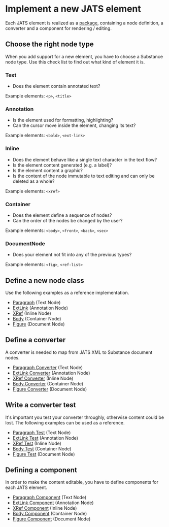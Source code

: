 # Implement a new JATS element

Each JATS element is realized as a [package](packages/jats/caption), containing a node definition, a converter and a component for rendering / editing.

## Choose the right node type

When you add support for a new element, you have to choose a Substance node type. Use this check list to find out what kind of element it is.

### Text

- Does the element contain annotated text?

Example elements: `<p>`, `<title>`

### Annotation

- Is the element used for formatting, highlighting?
- Can the cursor move inside the element, changing its text?

Example elements: `<bold>`, `<ext-link>`

### Inline

- Does the element behave like a single text character in the text flow?
- Is the element content generated (e.g. a label)?
- Is the element content a graphic?
- Is the content of the node immutable to text editing and can only be deleted as a whole?

Example elements: `<xref>`

### Container

- Does the element define a sequence of nodes?
- Can the order of the nodes be changed by the user?

Example elements: `<body>`, `<front>`, `<back>`, `<sec>`

### DocumentNode

- Does your element not fit into any of the previous types?

Example elements: `<fig>`, `<ref-list>`


## Define a new node class

Use the following examples as a reference implementation.

- [Paragraph](packages/jats/paragraph/Paragraph.js) (Text Node)
- [ExtLink](packages/jats/ext-link/ExtLink.js) (Annotation Node)
- [XRef](packages/jats/xref/XRef.js) (Inline Node)
- [Body](packages/jats/body/Body.js) (Container Node)
- [Figure](packages/jats/figure/Figure.js) (Document Node)


## Define a converter

A converter is needed to map from JATS XML to Substance document nodes.

- [Paragraph Converter](packages/jats/paragraph/ParagraphConverter.js) (Text Node)
- [ExtLink Converter](packages/jats/ext-link/ExtLinkConverter.js) (Annotation Node)
- [XRef Converter](packages/jats/xref/XRefConverter.js) (Inline Node)
- [Body Converter](packages/jats/body/BodyConverter.js) (Container Node)
- [Figure Converter](packages/jats/figure/FigureConverter.js) (Document Node)


## Write a converter test

It's important you test your converter throughly, otherwise content could be lost. The following examples can be used as a reference.

- [Paragraph Test](test/jats/paragraph.test.js) (Text Node)
- [ExtLink Test](test/jats/ext-link.test.js) (Annotation Node)
- [XRef Test](test/jats/xref.test.js) (Inline Node)
- [Body Test](test/jats/body.test.js) (Container Node)
- [Figure Test](test/jats/figure.test.js) (Document Node)


## Defining a component

In order to make the content editable, you have to define components for each JATS element.

- [Paragraph Component](packages/jats/paragraph/Paragraph.js) (Text Node)
- [ExtLink Component](packages/jats/ext-link/ExtLink.js) (Annotation Node)
- [XRef Component](packages/jats/xref/XRef.js) (Inline Node)
- [Body Component](packages/jats/body/Body.js) (Container Node)
- [Figure Component](packages/jats/figure/Figure.js) (Document Node)
